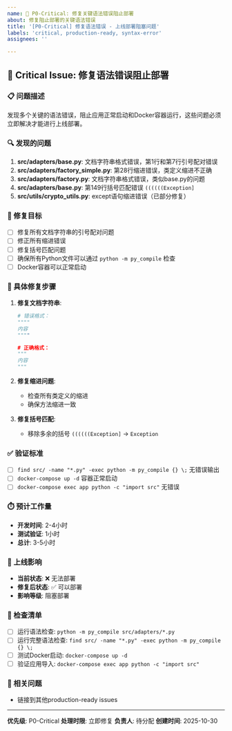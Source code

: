 ```yaml
---
name: 🚨 P0-Critical: 修复关键语法错误阻止部署
about: 修复阻止部署的关键语法错误
title: '[P0-Critical] 修复语法错误 - 上线部署阻塞问题'
labels: 'critical, production-ready, syntax-error'
assignees: ''

---
```


## 🚨 Critical Issue: 修复语法错误阻止部署

### 📋 问题描述
发现多个关键的语法错误，阻止应用正常启动和Docker容器运行，这些问题必须立即解决才能进行上线部署。

### 🔍 发现的问题
1. **src/adapters/base.py**: 文档字符串格式错误，第1行和第7行引号配对错误
2. **src/adapters/factory_simple.py**: 第28行缩进错误，类定义缩进不正确
3. **src/adapters/factory.py**: 文档字符串格式错误，类似base.py的问题
4. **src/adapters/base.py**: 第149行括号匹配错误 `((((((Exception]`
5. **src/utils/crypto_utils.py**: except语句缩进错误（已部分修复）

### 🎯 修复目标
- [ ] 修复所有文档字符串的引号配对问题
- [ ] 修正所有缩进错误
- [ ] 修复括号匹配问题
- [ ] 确保所有Python文件可以通过 `python -m py_compile` 检查
- [ ] Docker容器可以正常启动

### 🔧 具体修复步骤
1. **修复文档字符串**:
   ```python
   # 错误格式：
   """"
   内容
   """"

   # 正确格式：
   """
   内容
   """
   ```

2. **修复缩进问题**:
   - 检查所有类定义的缩进
   - 确保方法缩进一致

3. **修复括号匹配**:
   - 移除多余的括号 `((((((Exception]` → `Exception`

### ✅ 验证标准
- [ ] `find src/ -name "*.py" -exec python -m py_compile {} \;` 无错误输出
- [ ] `docker-compose up -d` 容器正常启动
- [ ] `docker-compose exec app python -c "import src"` 无错误

### ⏱️ 预计工作量
- **开发时间**: 2-4小时
- **测试验证**: 1小时
- **总计**: 3-5小时

### 🚀 上线影响
- **当前状态**: ❌ 无法部署
- **修复后状态**: ✅ 可以部署
- **影响等级**: 阻塞部署

### 📝 检查清单
- [ ] 运行语法检查: `python -m py_compile src/adapters/*.py`
- [ ] 运行完整语法检查: `find src/ -name "*.py" -exec python -m py_compile {} \;`
- [ ] 测试Docker启动: `docker-compose up -d`
- [ ] 验证应用导入: `docker-compose exec app python -c "import src"`

### 🔗 相关问题
- 链接到其他production-ready issues

---
**优先级**: P0-Critical
**处理时限**: 立即修复
**负责人**: 待分配
**创建时间**: 2025-10-30